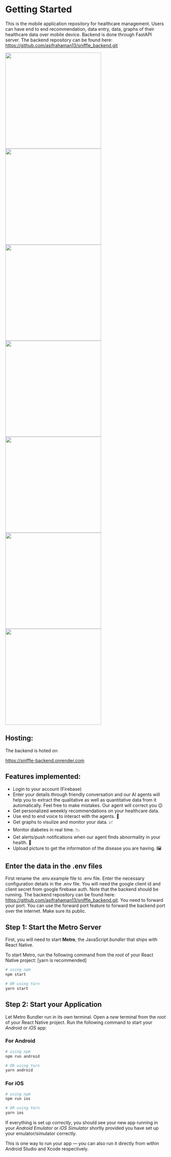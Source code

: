 # Getting Started

This is the mobile application repository for healthcare management. Users can have end to end recommendation, data entry, data, graphs of their healthcare data over mobile device. Backend is done through FastAPI server. The backend repository can be found here:  https://github.com/asifrahaman13/sniffle_backend.git



<img src="https://github.com/asifrahaman13/sniffle_mobile/assets/97652031/01075b46-6c55-4718-98ae-c624142df962" width="300">


<img src="https://github.com/asifrahaman13/sniffle_mobile/assets/97652031/1e2f9eea-14f0-41e7-ac91-6213fef432a9" width="300">


<img src="https://github.com/asifrahaman13/sniffle_mobile/assets/97652031/80e74ac2-85f8-448e-b61d-9f93b1e4ebec" width="300">


<img src="https://github.com/asifrahaman13/sniffle_mobile/assets/97652031/511ae547-2455-4533-bcfe-df321151e3c7" width="300">


<img src="https://github.com/asifrahaman13/sniffle_mobile/assets/97652031/77b4dfb6-5b27-4a49-a311-474d76b3b11b" width="300">


<img src="https://github.com/asifrahaman13/sniffle_mobile/assets/97652031/ec08baf2-59e2-4d38-829f-3ec8a57ea75e" width="300">


<img src="https://github.com/asifrahaman13/sniffle_mobile/assets/97652031/a82def97-a631-4ee7-a2d8-33d3c737b090" width="300">



## Hosting:
The backend is hoted on 

https://sniffle-backend.onrender.com


## Features implemented:
- Login to your account (Firebase)
- Enter your details through friendly conversation and our AI agents will help you to extract the qualitative as well as quantitative data from it automatically. Feel free to make mistakes. Our agent will correct you 😉
- Get personalized weeekly recommendations on your healthcare data.
- Use end to end voice to interact with the agents. 🎤
- Get graphs to visulize and monitor your data. 📈
- Monitor diabetes in real time. 📉
- Get alerts/push notifications when our agent finds abnormality in your health. 🤖
- Upload picture to get the information of the disease you are having. 🖼️


## Enter the data in the .env files  

First rename the .env.example file to .env file. Enter the necessary configuration details in the .env file.
You will need the google client id and client secret from google firebase auth. Note that the backend should be running. The backend repository can be found here: https://github.com/asifrahaman13/sniffle_backend.git. You need to forward your port. You can use the forward port feature to forward the backend port over the internet. Make sure its public.

## Step 1: Start the Metro Server

First, you will need to start **Metro**, the JavaScript _bundler_ that ships _with_ React Native.

To start Metro, run the following command from the _root_ of your React Native project: [yarn is recommended]

```bash
# using npm
npm start

# OR using Yarn
yarn start
```

## Step 2: Start your Application

Let Metro Bundler run in its _own_ terminal. Open a _new_ terminal from the _root_ of your React Native project. Run the following command to start your _Android_ or _iOS_ app:

### For Android

```bash
# using npm
npm run android

# OR using Yarn
yarn android
```

### For iOS

```bash
# using npm
npm run ios

# OR using Yarn
yarn ios
```

If everything is set up _correctly_, you should see your new app running in your _Android Emulator_ or _iOS Simulator_ shortly provided you have set up your emulator/simulator correctly.

This is one way to run your app — you can also run it directly from within Android Studio and Xcode respectively.
